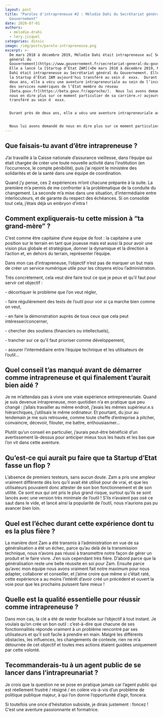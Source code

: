 ```yaml
---
layout: post
title: "Paroles d'intrapreneuse #2 : Mélodie Dahi du Secrétariat général du
  Gouvernement"
date: 2020-07-01
authors:
  - melodie.drahi
  - lery.jicquel
categories: dinsic
image: /img/posts/parole-intrapreneuse.png
excerpt: >-
  De mars 2018 à décembre 2019, Mélodie Dahi était intrapreneuse au[ Secrétariat
  général du
  Gouvernement](https://www.gouvernement.fr/secretariat-general-du-gouvernement-sgg).
  Elle a lancé la [Startup d’État ZAM](<De mars 2018 à décembre 2019, Mélodie
  Dahi était intrapreneuse au Secrétariat général du Gouvernement. Elle a lancé
  la Startup d’État ZAM aujourd'hui transféré au sein d  exxx.  Durant près de
  deux ans, elle a vécu une aventure intrapreneuriale au sein de l’incubateur
  des services numériques de l’État membre du réseau
  [beta.gouv.fr](https://beta.gouv.fr/approche/).  Nous lui avons demandé de
  nous en dire plus sur ce moment particulier de sa carrière.>) aujourd'hui
  transféré au sein d  exxx.


  Durant près de deux ans, elle a vécu une aventure intrapreneuriale au sein de l’incubateur des services numériques de l’État membre du réseau [beta.gouv.fr](https://beta.gouv.fr/approche/).


  Nous lui avons demandé de nous en dire plus sur ce moment particulier de sa carrière.
---
```

## Que faisais-tu avant d’être intrapreneuse ?

J’ai travaillé à la Caisse nationale d’assurance vieillesse, dans l’équipe qui était chargée de créer une toute nouvelle activité dans l’institution (en l’occurrence, le compte pénibilité), puis j’ai rejoint le ministère des solidarités et de la santé dans une équipe de coordination.

Quand j’y pense, ces 2 expériences m’ont chacune préparée à la suite. La première m’a permis de me confronter à la problématique de la conduite du changement. La seconde m’a mise dans une situation, d’intermédiaire entre interlocuteurs, et de garante du respect des échéances. Si on consolide tout cela, j’étais déjà un embryon d’intra !

## Comment expliquerais-tu cette mission à “ta grand-mère” ?

C’est comme être capitaine d’une équipe de foot : la capitaine a une position sur le terrain en tant que joueuse mais est aussi là pour avoir une vision plus globale et stratégique, donner la dynamique et la direction à l’action et, en dehors du terrain, représenter l’équipe.

Dans mon cas d’intrapreneuse, l’objectif n’est pas de marquer un but mais de créer un service numérique utile pour les citoyens et/ou l’administration.

Très concrètement, cela veut dire faire tout ce que je peux et qu’il faut pour servir cet objectif : 

\- décortiquer le problème que l’on veut régler, 

\- faire régulièrement des tests de l’outil pour voir si ça marche bien comme on veut, 

\- en faire la démonstration auprès de tous ceux que cela peut intéresser/concerner,

\- chercher des soutiens (financiers ou intellectuels), 

\- trancher sur ce qu’il faut prioriser comme développement, 

\- assurer l’intermédiaire entre l’équipe technique et les utilisateurs de l’outil...

## Quel conseil t’as manqué avant de démarrer comme intrapreneuse et qui finalement t’aurait bien aidé ?

Je ne m’attendais pas à vivre une vraie expérience entrepreneuriale. Quand je suis devenue intrapreneuse, mon quotidien n’a en pratique que peu changé : j’allais travailler au même endroit, j’avais les mêmes supérieur.e.s hiérarchiques, j’utilisais le même ordinateur. Et pourtant, du jour au lendemain je me suis retrouvée, comme toute cheffe d’entreprise à pitcher, convaincre, décevoir, filouter, me battre, enthousiasmer…

Plutôt qu’un conseil en particulier, j’aurais peut-être bénéficié d’un avertissement là-dessus pour anticiper mieux tous les hauts et les bas que l’on vit dans cette aventure.

## Qu’est-ce qui aurait pu faire que ta Startup d’Etat fasse un flop ?

L’absence de premiers testeurs, sans aucun doute. Zam a pris une ampleur vraiment différente dès lors qu’il avait été utilisé pour de vrai, et que les utilisateurs pouvaient donc attester de son bon fonctionnement et de son utilité. Ce sont eux qui ont pris le plus grand risque, surtout qu’ils se sont lancés avec une version très minimale de l’outil ! S’ils n’avaient pas osé ce saut dans le vide, et lancé ainsi la popularité de l’outil, nous n’aurions pas pu avancer bien loin.

## Quel est l’échec durant cette expérience dont tu es la plus fière ?

La manière dont Zam a été transmis à l’administration en vue de sa généralisation a été un échec, parce qu’au delà de la transmission technique, nous n’avons pas réussi à transmettre notre façon de gérer un produit et le faire vivre. J’en suis cependant très fière. D’abord parce que la généralisation reste une belle réussite en soi pour Zam. Ensuite parce qu’avec mon équipe nous avons vraiment fait notre maximum pour nous adapter, collaborer et conseiller, et j’aime croire que même si c’était raté, cette expérience a au moins l’intérêt d’avoir créé un précédent et ouvert la voie pour que les prochains puissent faire mieux !

## Quelle est la qualité essentielle pour réussir comme intrapreneuse ?

Dans mon cas, la clé a été de rester focalisée sur l’objectif à tout instant. Je voulais qu’on crée un bon outil : c’est-à-dire que chacune de ses fonctionnalités réponde vraiment à un problème rencontré par ses utilisateurs et qu’il soit facile à prendre en main. Malgré les différents obstacles, les influences, les changements de contexte, rien ne m’a détournée de cet objectif et toutes mes actions étaient guidées uniquement par cette volonté.

## Tecommanderais-tu à un agent public de se lancer dans l’intrapreunariat ?

Je crois que la question ne se pose en pratique jamais car l’agent public qui est réellement frustré / résigné / en colère vis-à-vis d’un problème de politique publique majeur, à qui l’on donne l’opportunité d’agir, foncera.

Si toutefois une once d’hésitation subsiste, je dirais justement : foncez ! C’est une aventure passionnante et formatrice.